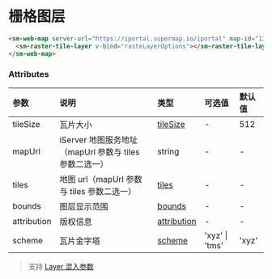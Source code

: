 # 栅格图层

<sm-iframe src="https://iclient.supermap.io/examples/component/components_raster_vue.html"></sm-iframe>

```html
<sm-web-map server-url="https://iportal.supermap.io/iportal" map-id="1329428269">
  <sm-raster-tile-layer v-bind="rasteLayerOptions"></sm-raster-tile-layer>
</sm-web-map>
```

### Attributes

| 参数        | 说明                                                   | 类型                                                                                       | 可选值         | 默认值 |
| :---------- | :----------------------------------------------------- | :----------------------------------------------------------------------------------------- | :------------- | :----- |
| tileSize    | 瓦片大小                                               | [tileSize](https://docs.mapbox.com/mapbox-gl-js/style-spec/#sources-raster-dem-tileSize)   | -              | 512    |
| mapUrl      | iServer 地图服务地址（mapUrl 参数与 tiles 参数二选一） | string                                                                                     | -              | -      |
| tiles       | 地图 url（mapUrl 参数与 tiles 参数二选一）             | [tiles](https://docs.mapbox.com/mapbox-gl-js/style-spec/#sources-raster-dem-tiles)         | -              | -      |
| bounds      | 图层显示范围                                           | [bounds](https://docs.mapbox.com/mapbox-gl-js/style-spec/#sources-vector-bounds)           | -              | -      |
| attribution | 版权信息                                               | [attribution](https://docs.mapbox.com/mapbox-gl-js/style-spec/#sources-vector-attribution) | -              | -      |
| scheme      | 瓦片金字塔                                             | [scheme](https://docs.mapbox.com/mapbox-gl-js/style-spec/#sources-vector-scheme)           | 'xyz' \| 'tms' | 'xyz'  |

> 支持 [Layer 混入参数](/zh/api/mixin/mixin.md#layer)
